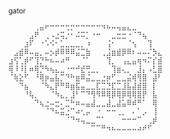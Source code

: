 gator

⠀⠀⠀⠀⠀⢀⣤⠖⠒⠒⠒⢒⡒⠒⠒⠒⠒⠒⠲⠦⠤⢤⣤⣄⣀⠀⠀⠀⠀⠀
⠀⠀⠀⠀⣠⠟⠀⢀⠠⣐⢭⡐⠂⠬⠭⡁⠐⠒⠀⠀⣀⣒⣒⠐⠈⠙⢦⠀⠀⠀
⠀⠀⠀⣰⠏⠀⠐⠡⠪⠂⣁⣀⣀⣀⡀⠰⠀⠀⠀⢨⠂⠀⠀⠈⢢⠀⠀⢹⠀⠀
⠀⣠⣾⠿⠤⣤⡀⠤⡢⡾⠿⠿⠿⣬⣉⣷⠀⠀⢀⣨⣶⣾⡿⠿⠆⠤⠤⠌⡳⣄
⣰⢫⢁⡾⠋⢹⡙⠓⠦⠤⠴⠛⠀⠀⠈⠁⠀⠀⠀⢹⡀⠀⢠⣄⣤⢶⠲⠍⡎⣾
⢿⠸⠸⡇⠶⢿⡙⠳⢦⣄⣀⠐⠒⠚⣞⢛⣀⡀⠀⠀⢹⣶⢄⡀⠀⣸⡄⠠⣃⣿
⠈⢷⣕⠋⠀⠘⢿⡶⣤⣧⡉⠙⠓⣶⠿⣬⣀⣀⣐⡶⠋⣀⣀⣬⢾⢻⣿⠀⣼⠃
⠀⠀⠙⣦⠀⠀⠈⠳⣄⡟⠛⠿⣶⣯⣤⣀⣀⣏⣉⣙⣏⣉⣸⣧⣼⣾⣿⠀⡇⠀
⠀⠀⠀⠘⢧⡀⠀⠀⠈⠳⣄⡀⣸⠃⠉⠙⢻⠻⠿⢿⡿⢿⡿⢿⢿⣿⡟⠀⣧⠀
⠀⠀⠀⠀⠀⠙⢦⣐⠤⣒⠄⣉⠓⠶⠤⣤⣼⣀⣀⣼⣀⣼⣥⠿⠾⠛⠁⠀⢿⠀
⠀⠀⠀⠀⠀⠀⠀⠈⠙⠦⣭⣐⠉⠴⢂⡤⠀⠐⠀⠒⠒⢀⡀⠀⠄⠁⡠⠀⢸⠀
⠀⠀⠀⠀⠀⠀⠀⠀⠀⠀⠀⠈⠙⠲⢤⣀⣀⠉⠁⠀⠀⠀⠒⠒⠒⠉⠀⢀⡾⠀
⠀⠀⠀⠀⠀⠀⠀⠀⠀⠀⠀⠀⠀⠀⠀⠀⠉⠉⠛⠲⠦⠤⠤⠤⠤⠴⠞⠋⠀⠀
